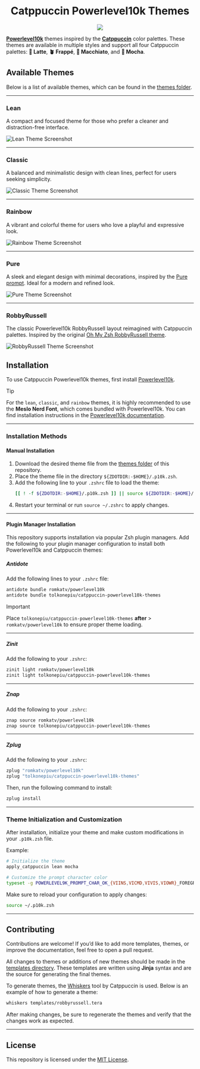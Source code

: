 <h1 align="center">
  Catppuccin Powerlevel10k Themes
</h1>
<p align="center">
  <img src="./.github/assets/logo.png"/>
</p>

[**Powerlevel10k**](https://github.com/romkatv/powerlevel10k) themes inspired by
the [**Catppuccin**](https://catppuccin.com/) color palettes. These themes are
available in multiple styles and support all four Catppuccin palettes: **🌻
Latte**, **🪴 Frappé**, **🌺 Macchiato**, and **🌿 Mocha**.

## Available Themes

Below is a list of available themes, which can be found in the
[themes folder](./themes).

---

### Lean

A compact and focused theme for those who prefer a cleaner and distraction-free
interface.

![Lean Theme Screenshot](./.github/assets/lean.png)

---

### Classic

A balanced and minimalistic design with clean lines, perfect for users seeking
simplicity.

![Classic Theme Screenshot](./.github/assets/classic.png)

---

### Rainbow

A vibrant and colorful theme for users who love a playful and expressive look.

![Rainbow Theme Screenshot](./.github/assets/rainbow.png)

---

### Pure

A sleek and elegant design with minimal decorations, inspired by the
[Pure prompt](https://github.com/sindresorhus/pure). Ideal for a modern and
refined look.

![Pure Theme Screenshot](./.github/assets/pure.png)

---

### RobbyRussell

The classic Powerlevel10k RobbyRussell layout reimagined with Catppuccin
palettes. Inspired by the original
[Oh My Zsh RobbyRussell theme](https://github.com/ohmyzsh/ohmyzsh/blob/master/themes/robbyrussell.zsh-theme).

![RobbyRussell Theme Screenshot](./.github/assets/robbyrussell.png)

## Installation

To use Catppuccin Powerlevel10k themes, first install
[Powerlevel10k](https://github.com/romkatv/powerlevel10k).

> [!TIP]
>
> For the `lean`, `classic`, and `rainbow` themes, it is highly recommended to
> use the **Meslo Nerd Font**, which comes bundled with Powerlevel10k. You can
> find installation instructions in the
> [Powerlevel10k documentation](https://github.com/romkatv/powerlevel10k#fonts).

---

### Installation Methods

#### Manual Installation

1. Download the desired theme file from the [themes folder](./themes) of this
   repository.
2. Place the theme file in the directory `${ZDOTDIR:-$HOME}/.p10k.zsh`.
3. Add the following line to your `.zshrc` file to load the theme:
   ```zsh
   [[ ! -f ${ZDOTDIR:-$HOME}/.p10k.zsh ]] || source ${ZDOTDIR:-$HOME}/.p10k.zsh
   ```
4. Restart your terminal or run `source ~/.zshrc` to apply changes.

---

#### Plugin Manager Installation

This repository supports installation via popular Zsh plugin managers. Add the
following to your plugin manager configuration to install both Powerlevel10k and
Catppuccin themes:

##### Antidote

Add the following lines to your `.zshrc` file:

```zsh
antidote bundle romkatv/powerlevel10k
antidote bundle tolkonepiu/catppuccin-powerlevel10k-themes
```

> [!IMPORTANT]
>
> Place `tolkonepiu/catppuccin-powerlevel10k-themes` **after** >
> `romkatv/powerlevel10k` to ensure proper theme loading.

---

##### Zinit

Add the following to your `.zshrc`:

```zsh
zinit light romkatv/powerlevel10k
zinit light tolkonepiu/catppuccin-powerlevel10k-themes
```

---

##### Znap

Add the following to your `.zshrc`:

```zsh
znap source romkatv/powerlevel10k
znap source tolkonepiu/catppuccin-powerlevel10k-themes
```

---

##### Zplug

Add the following to your `.zshrc`:

```zsh
zplug "romkatv/powerlevel10k"
zplug "tolkonepiu/catppuccin-powerlevel10k-themes"
```

Then, run the following command to install:

```zsh
zplug install
```

---

### Theme Initialization and Customization

After installation, initialize your theme and make custom modifications in your
`.p10k.zsh` file.

Example:

```zsh
# Initialize the theme
apply_catppuccin lean mocha

# Customize the prompt character color
typeset -g POWERLEVEL9K_PROMPT_CHAR_OK_{VIINS,VICMD,VIVIS,VIOWR}_FOREGROUND=$P10K_COLOR_PEACH
```

Make sure to reload your configuration to apply changes:

```zsh
source ~/.p10k.zsh
```

---

## Contributing

Contributions are welcome! If you’d like to add more templates, themes, or
improve the documentation, feel free to open a pull request.

All changes to themes or additions of new themes should be made in the
[templates directory](./templates). These templates are written using **Jinja**
syntax and are the source for generating the final themes.

To generate themes, the [Whiskers](https://github.com/catppuccin/whiskers) tool
by Catppuccin is used. Below is an example of how to generate a theme:

```sh
whiskers templates/robbyrussell.tera
```

After making changes, be sure to regenerate the themes and verify that the
changes work as expected.

---

## License

This repository is licensed under the [MIT License](LICENSE).